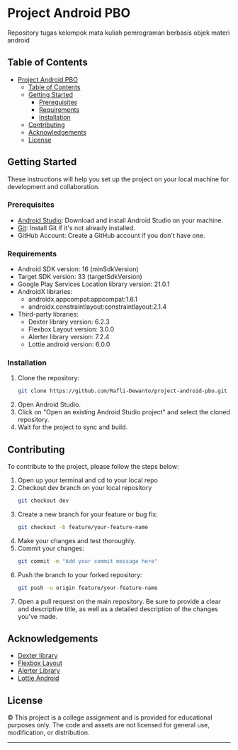 # Project Android PBO
Repository tugas kelompok mata kuliah pemrograman berbasis objek materi android

## Table of Contents

- [Project Android PBO](#project-android-pbo)
  - [Table of Contents](#table-of-contents)
  - [Getting Started](#getting-started)
    - [Prerequisites](#prerequisites)
    - [Requirements](#requirements)
    - [Installation](#installation)
  - [Contributing](#contributing)
  - [Acknowledgements](#acknowledgements)
  - [License](#license)

## Getting Started

These instructions will help you set up the project on your local machine for development and collaboration.

### Prerequisites

- [Android Studio](https://developer.android.com/studio): Download and install Android Studio on your machine.
- [Git](https://git-scm.com/book/en/v2/Getting-Started-Installing-Git): Install Git if it's not already installed.
- GitHub Account: Create a GitHub account if you don't have one.

### Requirements

- Android SDK version: 16 (minSdkVersion)
- Target SDK version: 33 (targetSdkVersion)
- Google Play Services Location library version: 21.0.1
- AndroidX libraries:
  - androidx.appcompat:appcompat:1.6.1
  - androidx.constraintlayout:constraintlayout:2.1.4
- Third-party libraries:
  - Dexter library version: 6.2.3
  - Flexbox Layout version: 3.0.0
  - Alerter library version: 7.2.4
  - Lottie android version: 6.0.0

### Installation

1. Clone the repository:
    ```bash
    git clone https://github.com/Rafli-Dewanto/project-android-pbo.git
    ```
2. Open Android Studio.
3. Click on "Open an existing Android Studio project" and select the cloned repository.
4. Wait for the project to sync and build.

## Contributing

To contribute to the project, please follow the steps below:

1. Open up your terminal and cd to your local repo
2. Checkout dev branch on your local repository
    ```bash
    git checkout dev
    ```
3. Create a new branch for your feature or bug fix:
    ```bash
    git checkout -b feature/your-feature-name
    ```
4. Make your changes and test thoroughly.
5. Commit your changes:
    ```bash
    git commit -m "Add your commit message here"
    ```
6. Push the branch to your forked repository:
    ```bash
    git push -u origin feature/your-feature-name
    ```
7. Open a pull request on the main repository. Be sure to provide a clear and descriptive title, as well as a detailed description of the changes you've made.

## Acknowledgements

- [Dexter library](https://github.com/Karumi/Dexter)
- [Flexbox Layout](https://github.com/google/flexbox-layout)
- [Alerter Library](https://github.com/Tapadoo/Alerter)
- [Lottie Android](https://github.com/airbnb/lottie)

## License

© This project is a college assignment and is provided for educational purposes only. The code and assets are not licensed for general use, modification, or distribution.

---

